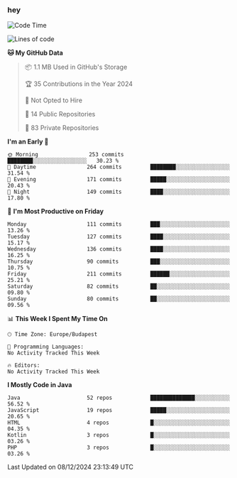 ### hey

<!--START_SECTION:waka-->
![Code Time](http://img.shields.io/badge/Code%20Time-1%2C037%20hrs%202%20mins-blue)

![Lines of code](https://img.shields.io/badge/From%20Hello%20World%20I%27ve%20Written-1.1%20million%20lines%20of%20code-blue)

**🐱 My GitHub Data** 

> 📦 1.1 MB Used in GitHub's Storage 
 > 
> 🏆 35 Contributions in the Year 2024
 > 
> 🚫 Not Opted to Hire
 > 
> 📜 14 Public Repositories 
 > 
> 🔑 83 Private Repositories 
 > 
**I'm an Early 🐤** 

```text
🌞 Morning                253 commits         ████████░░░░░░░░░░░░░░░░░   30.23 % 
🌆 Daytime                264 commits         ████████░░░░░░░░░░░░░░░░░   31.54 % 
🌃 Evening                171 commits         █████░░░░░░░░░░░░░░░░░░░░   20.43 % 
🌙 Night                  149 commits         ████░░░░░░░░░░░░░░░░░░░░░   17.80 % 
```
📅 **I'm Most Productive on Friday** 

```text
Monday                   111 commits         ███░░░░░░░░░░░░░░░░░░░░░░   13.26 % 
Tuesday                  127 commits         ████░░░░░░░░░░░░░░░░░░░░░   15.17 % 
Wednesday                136 commits         ████░░░░░░░░░░░░░░░░░░░░░   16.25 % 
Thursday                 90 commits          ███░░░░░░░░░░░░░░░░░░░░░░   10.75 % 
Friday                   211 commits         ██████░░░░░░░░░░░░░░░░░░░   25.21 % 
Saturday                 82 commits          ██░░░░░░░░░░░░░░░░░░░░░░░   09.80 % 
Sunday                   80 commits          ██░░░░░░░░░░░░░░░░░░░░░░░   09.56 % 
```


📊 **This Week I Spent My Time On** 

```text
🕑︎ Time Zone: Europe/Budapest

💬 Programming Languages: 
No Activity Tracked This Week

🔥 Editors: 
No Activity Tracked This Week
```

**I Mostly Code in Java** 

```text
Java                     52 repos            ██████████████░░░░░░░░░░░   56.52 % 
JavaScript               19 repos            █████░░░░░░░░░░░░░░░░░░░░   20.65 % 
HTML                     4 repos             █░░░░░░░░░░░░░░░░░░░░░░░░   04.35 % 
Kotlin                   3 repos             █░░░░░░░░░░░░░░░░░░░░░░░░   03.26 % 
PHP                      3 repos             █░░░░░░░░░░░░░░░░░░░░░░░░   03.26 % 
```




 Last Updated on 08/12/2024 23:13:49 UTC
<!--END_SECTION:waka-->
